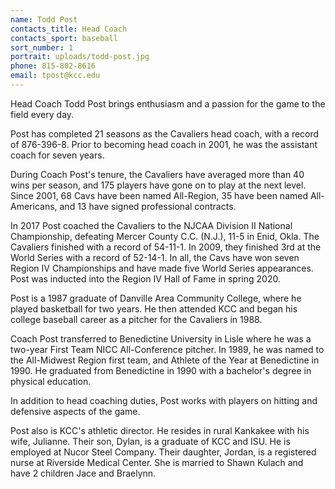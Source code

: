 ```yaml
---
name: Todd Post
contacts_title: Head Coach
contacts_sport: baseball
sort_number: 1
portrait: uploads/todd-post.jpg
phone: 815-802-8616
email: tpost@kcc.edu
---
```


Head Coach Todd Post brings enthusiasm and a passion for the game to the field every day.

Post has completed 21 seasons as the Cavaliers head coach, with a record of 876-396-8. Prior to becoming head coach in 2001, he was the assistant coach for seven years.

During Coach Post's tenure, the Cavaliers have averaged more than 40 wins per season, and 175 players have gone on to play at the next level. Since 2001, 68 Cavs have been named All-Region, 35 have been named All-Americans, and 13 have signed professional contracts.

In 2017 Post coached the Cavaliers to the NJCAA Division II National Championship, defeating Mercer County C.C. (N.J.), 11-5 in Enid, Okla. The Cavaliers finished with a record of 54-11-1. In 2009, they finished 3rd at the World Series with a record of 52-14-1. In all, the Cavs have won seven Region IV Championships and have made five World Series appearances. Post was inducted into the Region IV Hall of Fame in spring 2020.

Post is a 1987 graduate of Danville Area Community College, where he played basketball for two years. He then attended KCC and began his college baseball career as a pitcher for the Cavaliers in 1988.

Coach Post transferred to Benedictine University in Lisle where he was a two-year First Team NICC All-Conference pitcher. In 1989, he was named to the All-Midwest Region first team, and Athlete of the Year at Benedictine in 1990. He graduated from Benedictine in 1990 with a bachelor's degree in physical education.

In addition to head coaching duties, Post works with players on hitting and defensive aspects of the game.

Post also is KCC's athletic director. He resides in rural Kankakee with his wife, Julianne. Their son, Dylan, is a graduate of KCC and ISU. He is employed at Nucor Steel Company. Their daughter, Jordan, is a registered nurse at Riverside Medical Center. She is married to Shawn Kulach and have 2 children Jace and Braelynn.
